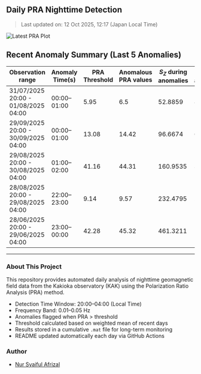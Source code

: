 ## Daily PRA Nighttime Detection

> Last updated on: 12 Oct 2025, 12:17 (Japan Local Time)

![Latest PRA Plot](INTERMAGNET_DOWNLOADS/figures/PRA_20251012.png)

## Recent Anomaly Summary (Last 5 Anomalies)

| Observation range | Anomaly Time(s) | PRA Threshold | Anomalous PRA values | $S_Z$ during anomalies | $S_G$ during anomalies | Remarks | Plot |
|-------------------|------------------|----------------|------------------------|------------------------|------------------------|---------|------|
| 31/07/2025 20:00 - 01/08/2025 04:00 | 00:00–01:00 | 5.95 | 6.5 | 52.8859 | 8.1334 | Anomaly due to drop in S_G | ![📈](INTERMAGNET_DOWNLOADS/figures/PRA_20250801.png) |
| 29/09/2025 20:00 - 30/09/2025 04:00 | 00:00–01:00 | 13.08 | 14.42 | 96.6674 | 6.7017 | Anomaly due to increase in S_Z | ![📈](INTERMAGNET_DOWNLOADS/figures/PRA_20250930.png) |
| 29/08/2025 20:00 - 30/08/2025 04:00 | 01:00–02:00 | 41.16 | 44.31 | 160.9535 | 3.6324 | Anomaly due to drop in S_G | ![📈](INTERMAGNET_DOWNLOADS/figures/PRA_20250830.png) |
| 28/08/2025 20:00 - 29/08/2025 04:00 | 22:00–23:00 | 9.14 | 9.57 | 232.4795 | 24.3005 | Anomaly due to increase in S_Z | ![📈](INTERMAGNET_DOWNLOADS/figures/PRA_20250829.png) |
| 28/06/2025 20:00 - 29/06/2025 04:00 | 23:00–00:00 | 42.28 | 45.32 | 461.3211 | 10.1783 | Anomaly due to increase in S_Z | ![📈](INTERMAGNET_DOWNLOADS/figures/PRA_20250629.png) |

---
### About This Project
This repository provides automated daily analysis of nighttime geomagnetic field data
from the Kakioka observatory (KAK) using the Polarization Ratio Analysis (PRA) method.

- Detection Time Window: 20:00–04:00 (Local Time)
- Frequency Band: 0.01–0.05 Hz
- Anomalies flagged when PRA > threshold
- Threshold calculated based on weighted mean of recent days
- Results stored in a cumulative `.mat` file for long-term monitoring
- README updated automatically each day via GitHub Actions

### Author
- [Nur Syaiful Afrizal](https://github.com/syaifulafrizal)
